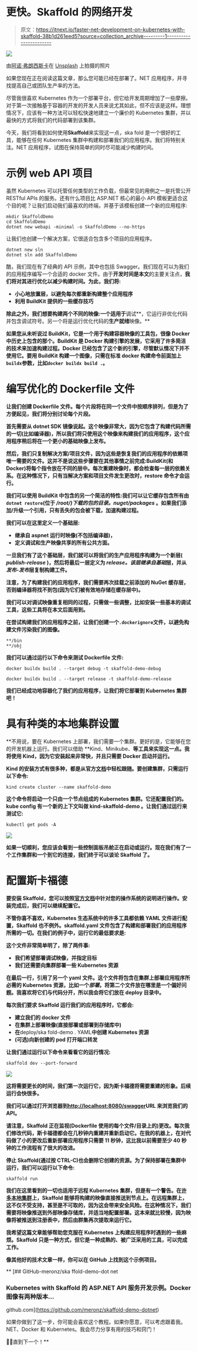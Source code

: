 # 更快。Skaffold 的网络开发

> 原文：<https://itnext.io/faster-net-development-on-kubernetes-with-skaffold-38b1d261eed5?source=collection_archive---------1----------------------->

![](img/a09c070c41ed59808f874b68fc160b23.png)

由[阿诺·弗朗西斯卡](https://unsplash.com/@clark_fransa?utm_source=medium&utm_medium=referral)在 [Unsplash](https://unsplash.com?utm_source=medium&utm_medium=referral) 上拍摄的照片

如果您现在正在阅读这篇文章，那么您可能已经在部署了。NET 应用程序，并寻找提高自己或团队生产率的方法。

尽管我很喜欢 Kubernetes 作为一个部署平台，但它给开发周期增加了一些摩擦。对于第一次接触基于容器的开发的开发人员来说尤其如此，但不应该是这样。理想情况下，应该有一种方法可以轻松快速地建立一个廉价的 Kubernetes 集群，并以最快的方式将我们的代码部署到该集群。

今天，我们将看到如何使用**Skaffold**来实现这一点，ska fold 是一个很好的工具，能够在任何 Kubernetes 集群中构建和部署我们的应用程序。我们将特别关注。NET 应用程序，试图在保持简单的同时尽可能减少构建时间。

# 示例 web API 项目

虽然 Kubernetes 可以托管任何类型的工作负载，但最常见的用例之一是托管公开 RESTful APIs 的服务。还有什么项目比 ASP.NET 核心的最小 API 模板更适合这个目的呢？让我们启动我们最喜欢的终端，并基于该模板创建一个新的应用程序:

```
mkdir SkaffoldDemo
cd SkaffoldDemo
dotnet new webapi -minimal -o SkaffoldDemo --no-https
```

让我们也创建一个解决方案，它很适合包含多个项目的应用程序。

```
dotnet new sln
dotnet sln add SkaffoldDemo
```

酷，我们现在有了经典的 API 示例，其中也包括 Swagger。我们现在可以为我们的应用程序编写一个合适的 docker 文件。由于**开发时间是本文**的主要关注点，**我们将对其进行优化以减少构建时间。为此，我们将:**

*   **小心地放置层，以避免每次都重新构建整个应用程序**
*   **利用 BuildKit 提供的一些缓存技巧**

**除此之外，我们想要构建两个不同的映像:一个适用于**调试**，它运行非优化代码并包含调试符号。另一个将是运行优化代码的**生产就绪**映像。**

**如果您从未听说过 BuildKit，它是一个用于构建容器映像的工具包，很像 Docker 中历史上包含的那个。BuildKit 是 Docker 构建引擎的发展，它采用了许多简洁的技术来加速构建过程。Docker 已经包含了这个新的引擎，尽管默认情况下并不使用它。要用 BuildKit 构建一个图像，只需在标准 docker 构建命令前面加上`buildx`参数，比如`docker buildx build .`。**

# **编写优化的 Dockerfile 文件**

**让我们创建 Dockerfile 文件。每个片段将在同一个文件中按顺序排列，但是为了方便起见，我们将分别讨论每个片段。**

**首先需要从 dotnet SDK 镜像说起。这个映像非常大，因为它包含了构建代码所需的一切(比如编译器)，所以我们将只使用这个映像来构建我们的应用程序，这个应用程序稍后将在一个更小的基础映像上发布。**

**然后，我们只复制解决方案/项目文件，因为这些是恢复我们的应用程序的依赖项唯一需要的文件。这并不是说这些步骤要在其他事情之前完成:BuildKit(和 Docker)将每个指令放在不同的层中。每次重建映像时，都会检查每一层的依赖关系。在这种情况下，只有当解决方案和项目文件发生更改时，restore 命令才会运行。**

**我们可以使用 BuildKit 中包含的另一个简洁的特性:我们可以让它缓存包含所有由`dotnet restore`(位于 */root/)下载的包的目录。nuget/packages* 。如果我们添加/升级一个引用，只有丢失的包会被下载，**加速构建过程**。**

**我们可以在这里定义一个基础层:**

*   **继承自 aspnet **运行时**映像(不包括编译器)，**
*   **定义调试和生产映像共享的所有公共方面。**

**一旦我们有了这个基础层，我们就可以将我们的生产应用程序构建为一个新层( *publish-release* )，然后将最后一层定义为 *release。*该层继承自*基础*层，并从*发布-发布*层复制构建工件。**

**注意，为了构建我们的应用程序，我们需要再次挂载之前添加的 NuGet 缓存层，否则编译器将找不到包(因为它们被有效地存储在缓存层中)。**

**我们可以对调试映像重复相同的过程，只需做一些调整，比如安装一些基本的调试工具，这些工具将在本文后面用到。**

**在尝试构建我们的应用程序之前，让我们创建一个`.dockerignore`文件，以避免构建文件污染我们的图像。**

```
**/bin
**/obj
```

**我们可以通过运行以下命令来测试 Dockerfile 文件:**

```
docker buildx build . --target debug -t skaffold-demo-debug

docker buildx build . --target release -t skaffold-demo-release
```

**我们已经成功地容器化了我们的应用程序，让我们将它部署到 Kubernetes 集群吧！**

# **具有种类的本地集群设置**

**不用说，要在 Kubernetes 上部署，我们需要一个集群。更好的是，它能够在您的开发机器上运行。我们可以借助 **Kind、Minikube、**等工具来实现这一点。我将使用 Kind，因为它安装起来非常快，并且只需要 Docker 启动并运行。**

**Kind 的安装方式有很多种，都是从官方[文档](https://kind.sigs.k8s.io/docs/user/quick-start/)中轻松跟随。要创建集群，只需运行以下命令:**

```
kind create cluster --name skaffold-demo
```

**这个命令将启动一个只由一个节点组成的 Kubernetes 集群。它还配置我们的。kube config 有一个新的上下文叫做 **kind-skaffold-demo** 。让我们通过运行来测试它:**

```
kubectl get pods -A
```

**![](img/493c9c130a139313e2765ad29c8ea42f.png)**

**如果一切顺利，您应该会看到一些控制面板吊舱正在启动或运行。现在我们有了一个工作集群和一个到它的连接，我们终于可以谈论 Skaffold 了。**

# **配置斯卡福德**

**要安装 Skaffold，您可以按照[官方文档](https://skaffold.dev/docs/install/)中针对您的操作系统的说明进行操作。安装完成后，我们可以继续配置它。**

**不管你喜不喜欢，Kubernetes 生态系统中的许多工具都依赖 YAML 文件进行配置，Skaffold 也不例外。skaffold.yaml 文件包含了构建和部署我们的应用程序所需的一切。在我们的例子中，运行它的最低要求是:**

**这个文件非常简单明了，除了两件事:**

*   **我们希望部署调试映像，并指定目标**
*   **我们还需要向集群部署一些 Kubernetes 资源**

**在最后一行，引用了另一个 **yaml** 文件。这个文件将包含在集群上部署应用程序所必需的 Kubernetes 资源，比如一个*部署*。将第二个文件放在哪里是一个偏好问题。我喜欢将它们与代码分开，所以我会将它们放在 **deploy** 目录中。**

**每次我们要求 Skaffold 运行我们的应用程序时，它都会:**

*   **建立我们的 docker 文件**
*   **在集群上部署映像(直接部署或部署到存储库中)**
*   **在**deploy/ska fold-demo . YAML**中创建 Kubernetes 资源**
*   **(可选)向新创建的 pod 打开端口转发**

**让我们通过运行以下命令来看看它的运行情况:**

```
skaffold dev --port-forward
```

**![](img/5cf27bd5311e6a270e8210b795a3e4ab.png)**

**这将需要更长的时间，我们第一次运行它，因为斯卡福德将需要重建的形象。后续运行会快很多。**

**我们可以通过打开浏览器到[http://localhost:8080/swagger](http://localhost:8080/swagger)URL 来浏览我们的 API。**

**请注意，Skaffold 正在监视(Dockerfile 使用的每个文件/目录上的)更改。每次我们修改代码，斯卡福德都会在几秒钟内重建并重新启动它。在我的机器上，在对代码做了小的更改后重新部署应用程序只需要 11 秒钟，这比我以前需要至少 40 秒钟的工作流程有了很大的改进。**

**停止 Skaffold(通过按 CTRL-C)也会删除它创建的资源。为了保持部署在集群中运行，我们可以运行以下命令:**

```
skaffold run
```

**我们在这里看到的一切也适用于远程 Kubernetes 集群，但是有一个警告。在[许多本地集群](https://skaffold.dev/docs/environment/local-cluster/)上，Skaffold 能够将构建的映像直接推送到节点上。在远程集群上，这不仅不受支持，甚至是不可取的，因为这会带来安全风险。在这种情况下，我们需要将映像推送到外部映像存储库，并适当地配置部署。这本来就比较慢，因为映像将被推送到注册表中，然后由群集再次提取来运行它。**

**我希望这篇文章能够帮助您克服在 Kubernetes 上构建应用程序时遇到的一些麻烦。Skaffold 只是一种方式，但它是一种成熟的、被广泛采用的工具，可以完成工作。**

**像其他好的技术文章一样，你可以在 GitHub 上找到这个示例项目。**

**[](https://github.com/meronz/skaffold-demo-dotnet) [## GitHub-meronz/ska ffold-demo-dot net

### Kubernetes with Skaffold 的 ASP.NET API 服务开发示例。Docker 图像有两种版本…

github.com](https://github.com/meronz/skaffold-demo-dotnet) 

如果你做到了这一步，你可能会喜欢这个教程。如果你愿意，可以考虑跟着我。NET、Docker 和 Kubernetes。我会尽力分享有用的技巧和窍门！

👋🏻直到下一个！**